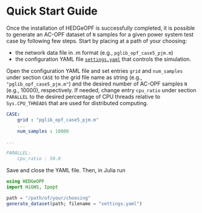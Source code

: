 # Quick Start Guide

Once the installation of HEDGeOPF is successfully completed, it is possible to generate an AC-OPF dataset of `N` samples for a given power system test case by following few steps. Start by placing at a path of your choosing:

* the network data file in .m format (e.g., `pglib_opf_case5_pjm.m`)
* the configuration YAML file [`settings.yaml`](https://github.com/mttb91/HEDGeOPF.jl/blob/main/examples/settings.yaml) that controls the simulation.

Open the configuration YAML file and set entries `grid` and `num_samples` under section `CASE` to the grid file name as string (e.g., `"pglib_opf_case5_pjm.m"`) and the desired number of AC-OPF samples `N` (e.g., 10000), respectively. If needed, change entry `cpu_ratio` under section `PARALLEL` to the desired percentage of CPU threads relative to `Sys.CPU_THREADS` that are used for distributed computing.

```yaml
CASE:
    grid : "pglib_opf_case5_pjm.m"
    ...
    num_samples : 10000

...

PARALLEL:
    cpu_ratio : 50.0
```

Save and close the YAML file. Then, in Julia run

```julia
using HEDGeOPF
import HiGHS, Ipopt

path = "/path/of/your/choosing"
generate_dataset(path; filename = "settings.yaml")
```
